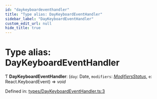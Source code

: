 ```yaml
---
id: "daykeyboardeventhandler"
title: "Type alias: DayKeyboardEventHandler"
sidebar_label: "DayKeyboardEventHandler"
custom_edit_url: null
hide_title: true
---
```


# Type alias: DayKeyboardEventHandler

Ƭ **DayKeyboardEventHandler**: (`day`: Date, `modifiers`: [*ModifiersStatus*](modifiersstatus.md), `e`: React.KeyboardEvent) => *void*

Defined in: [types/DayKeyboardEventHandler.ts:3](https://github.com/gpbl/react-day-picker/blob/7a46f8df/packages/react-day-picker/src/types/DayKeyboardEventHandler.ts#L3)
